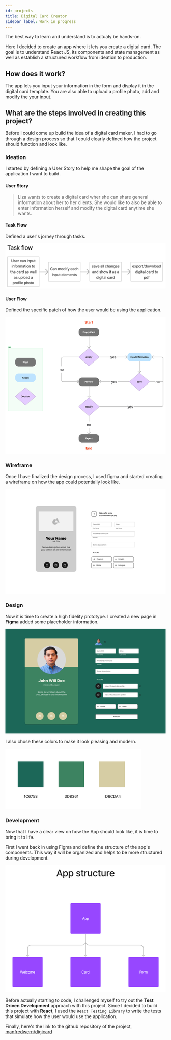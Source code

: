 ```yaml
---
id: projects
title: Digital Card Creator
sidebar_label: Work in progress
---
```


The best way to learn and understand is to  actualy be hands-on. 

Here I decided to create an app where it lets you create a digital card.
The goal is to understand React JS, its components and state management as well as establish a structured workflow from ideation to production.

## How does it work?

The app lets you input your information in the form and display it in the 
digital card template. You are also able to upload a profile photo, add and modify
the your input.

## What are the steps involved in creating this project?

Before I could come up build the idea of a digital card maker, I had to go through a design process
so that I could clearly defined how the project should function and look like.

### Ideation

I started by defining a User Story to help me shape the goal of the application I want to build.

#### User Story
> Liza wants to create a digital card wher she can share general information about her
to her clients. She would like to also be able to enter information herself and modify
the digital card anytime she wants.
>

#### Task Flow

Defined a user's jorney through tasks.

![Taskflow](../static/img/taskflow.gif)

#### User Flow

Defined the specific patch of how the user would be using the application.

![Userflow](../static/img/userflow.gif)

### Wireframe

Once I have finalized the design process, I used figma and started creating a wireframe on how the 
app could potentially look like.

![Wireframe](../static/img/wireframe.png)

### Design

Now it is time to create a high fidelity prototype. I created a new page in **Figma** added some placeholder
information.

![Design](../static/img/screen.png)

I also chose these colors to make it look pleasing and modern.

![Colormood](../static/img/colormood.png)

### Development

Now that I have a clear view on how the App should look like, it is time to bring it to life.

First I went back in using Figma and define the structure of the app's components. This way it will be organized
and helps to be more structured during development.

![Appstructure](../static/img/appstructure.gif)

Before actually starting to code, I challenged myself to try out the **Test Driven Development** approach with this project.
Since I decided to build this project with **React**, I used the `React Testing Library` to write the tests that simulate how the user would use the application.

Finally, here's the link to the github repository of the project, [manfredwern/digicard](https://github.com/manfredwern/digicard)

